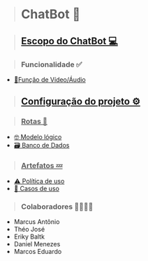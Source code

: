 > <h1>ChatBot 🤖</h1>

> ##  <a href ="https://github.com/theokkkk1/escopo-"> Escopo do ChatBot 💻 <a>

> ### Funcionalidade ✅
<ul>

<li> <a href ="https://github.com/theokkkk1/funcionalidade/tree/main"> 📀Função de Vídeo/Áudio <a>

</ul>

> ##  <a href = "https://github.com/theokkkk1/configura-es/edit/main/README.md" > Configuração do projeto ⚙️ 

> ### Rotas 🧭

<ul>
  
<li> <a href ="https://drive.google.com/file/d/1VPQC5MrVUA1qp6NIkTnf1t1hIRnMC4Pt/view?usp=sharing"> 🤓 Modelo lógico <a> </li>

<li> <a href ="https://github.com/Marquin25/ChatBott/blob/main/README.md" <a> 🗃️ Banco de Dados </li>

</ul>
  

> ### Artefatos 💤

<ul>
  
<li> <a href ="https://github.com/theokkkk1/chatbot"> ⚠️ Política de uso </a> </li>
  
<li> <a href ="https://github.com/theokkkk1/Casos-de-uso"> 📂 Casos de uso <a> </li>
  
</ul>

> ### Colaboradores 👨‍👨‍👦‍👦
<ul>
  
<li>Marcus Antônio</li>
<li>Théo José</li>
<li>Eriky Baltk</li>
<li>Daniel Menezes</li>
<li>Marcos Eduardo </li>
  
</ul>
  


 
  
      
 
